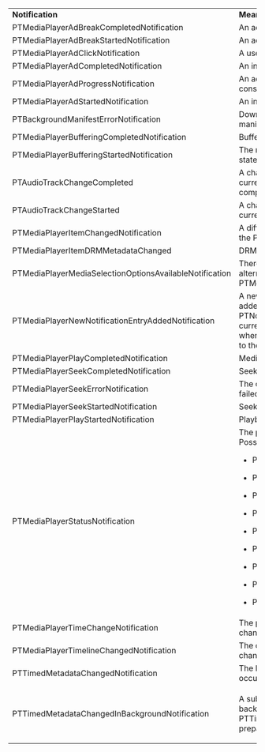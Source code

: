 ---
---

<table frame="all" colsep="1" rowsep="1" id="table_ios_notifications"> 
 <tgroup cols="2" colsep="1" rowsep="1" class="FormatA"> 
  <colspec colnum="1" colname="1" colwidth="50*" /> 
  <colspec colnum="2" colname="2" colwidth="50*" colsep="1" rowsep="1" /> 
  <tbody> 
   <tr rowsep="1"> 
    <td colname="1"> <b>Notification</b> </td> 
    <td colname="2"> <b>Meaning</b> </td> 
   </tr> 
   <tr rowsep="1"> 
    <td colname="1"> <span class="codeph"> PTMediaPlayerAdBreakCompletedNotification </span> </td> 
    <td colname="2"> An ad break ended. </td> 
   </tr> 
   <tr rowsep="1"> 
    <td colname="1"> <span class="codeph"> PTMediaPlayerAdBreakStartedNotification </span> </td> 
    <td colname="2"> An ad break started. </td> 
   </tr> 
   <tr rowsep="1"> 
    <td colname="1"> <span class="codeph"> PTMediaPlayerAdClickNotification </span> </td> 
    <td colname="2"> A user clicked a banner ad. </td> 
   </tr> 
   <tr rowsep="1"> 
    <td colname="1"> <span class="codeph"> PTMediaPlayerAdCompletedNotification </span> </td> 
    <td colname="2"> An individual ad ended. </td> 
   </tr> 
   <tr rowsep="1"> 
    <td colname="1"> <span class="codeph"> PTMediaPlayerAdProgressNotification </span> </td> 
    <td colname="2"> An ad progressed; dispatched constantly while an ad plays. </td> 
   </tr> 
   <tr rowsep="1"> 
    <td colname="1"> <span class="codeph"> PTMediaPlayerAdStartedNotification </span> </td> 
    <td colname="2"> An individual ad started. </td> 
   </tr> 
   <tr rowsep="1"> 
    <td colname="1"> <span class="codeph"> PTBackgroundManifestErrorNotification </span> </td> 
    <td colname="2"> Downloading the background manifest failed. </td> 
   </tr> 
   <tr rowsep="1"> 
    <td colname="1"> <span class="codeph"> PTMediaPlayerBufferingCompletedNotification </span> </td> 
    <td colname="2"> Buffering has completed. </td> 
   </tr> 
   <tr rowsep="1"> 
    <td colname="1"> <span class="codeph"> PTMediaPlayerBufferingStartedNotification </span> </td> 
    <td colname="2"> The media player enters a buffering state. </td> 
   </tr> 
   <tr rowsep="1"> 
    <td colname="1"> <span class="codeph"> PTAudioTrackChangeCompleted </span> </td> 
    <td colname="2"> A change on the audio track of the currently playing media has completed. </td> 
   </tr> 
   <tr rowsep="1"> 
    <td colname="1"> <span class="codeph"> PTAudioTrackChangeStarted </span> </td> 
    <td colname="2"> A change on the audio track of the currently playing media is initiated. </td> 
   </tr> 
   <tr rowsep="1"> 
    <td colname="1"> <span class="codeph"> PTMediaPlayerItemChangedNotification </span> </td> 
    <td colname="2"> A different <span class="codeph"> PTMediaPlayerItem </span> of the <span class="codeph"> PTMediaPlayer </span> has been set. </td> 
   </tr> 
   <tr rowsep="1"> 
    <td colname="1"> <span class="codeph"> PTMediaPlayerItemDRMMetadataChanged </span> </td> 
    <td colname="2"> DRM metadata changed. </td> 
   </tr> 
   <tr rowsep="1"> 
    <td colname="1"> <span class="codeph"> PTMediaPlayerMediaSelectionOptionsAvailableNotification </span> </td> 
    <td colname="2"> There are new subtitles and alternate audio tracks ( <span class="codeph"> PTMediaSelectionOption </span>). </td> 
   </tr> 
   <tr rowsep="1"> 
    <td colname="1"> <span class="codeph"> PTMediaPlayerNewNotificationEntryAddedNotification </span> </td> 
    <td colname="2"> A new <span class="codeph"> PTNotification </span> has been added to the <span class="codeph"> PTNotificationHistoryItem </span> of the current <span class="codeph"> PTMediaPlayerItem </span>, that is, when a notification event is added to the notification history. </td> 
   </tr> 
   <tr rowsep="1"> 
    <td colname="1"> <span class="codeph"> PTMediaPlayerPlayCompletedNotification </span> </td> 
    <td colname="2"> Media playback ended. </td> 
   </tr> 
   <tr rowsep="1"> 
    <td colname="1"> <span class="codeph"> PTMediaPlayerSeekCompletedNotification </span> </td> 
    <td colname="2"> Seeking has completed. </td> 
   </tr> 
   <tr rowsep="1"> 
    <td colname="1"> <span class="codeph"> PTMediaPlayerSeekErrorNotification </span> </td> 
    <td colname="2"> The current seek operation has failed. </td> 
   </tr> 
   <tr rowsep="1"> 
    <td colname="1"> <span class="codeph"> PTMediaPlayerSeekStartedNotification </span> </td> 
    <td colname="2"> Seeking is starting. </td> 
   </tr> 
   <tr rowsep="1"> 
    <td colname="1"> <span class="codeph"> PTMediaPlayerPlayStartedNotification </span> </td> 
    <td colname="2"> Playback started. </td> 
   </tr> 
   <tr rowsep="1"> 
    <td colname="1"> <span class="codeph"> PTMediaPlayerStatusNotification </span> </td> 
    <td colname="2"> The player status changed. Possible status values are: 
     <ul id="ul_DDBE8CAD5D5A46D2AAA6B98F0754A881"> 
      <li id="li_48F9AD580BCB4BB8A5C2DFED0DF9970F"> <p> <span class="codeph"> PTMediaPlayerStatusCreated </span> </p> </li> 
      <li id="li_EDFB0765CF14422A95C9119DA3394163"> <p> <span class="codeph"> PTMediaPlayerStatusInitializing </span> </p> </li> 
      <li id="li_06E1576D50C646C19E88F0F14912F2C0"> <p> <span class="codeph"> PTMediaPlayerStatusInitialized </span> </p> </li> 
      <li id="li_E8B7157B5B234DFFABC2E5BEC241AB84"> <p> <span class="codeph"> PTMediaPlayerStatusReady </span> </p> </li> 
      <li id="li_FF2E66B390154EAA8791B4D874CC62E1"> <p> <span class="codeph"> PTMediaPlayerStatusPlaying </span> </p> </li> 
      <li id="li_6F3306832B7642E4BEE84068383AFAF3"> <p> <span class="codeph"> PTMediaPlayerStatusPaused </span> </p> </li> 
      <li id="li_AE579AB888954F89A7F1115CAC0655E6"> <p> <span class="codeph"> PTMediaPlayerStatusStopped </span> </p> </li> 
      <li id="li_A4CEB39374E84B4AA4F7202E67B9BE43"> <p> <span class="codeph"> PTMediaPlayerStatusCompleted </span> </p> </li> 
      <li id="li_C50EB9C459264641A9FF70EF901D7474"> <p> <span class="codeph"> PTMediaPlayerStatusError </span> </p> </li> 
     </ul> </td> 
   </tr> 
   <tr rowsep="1"> 
    <td colname="1"> <span class="codeph"> PTMediaPlayerTimeChangeNotification </span> </td> 
    <td colname="2"> The playback current time changed. </td> 
   </tr> 
   <tr rowsep="1"> 
    <td colname="1"> <span class="codeph"> PTMediaPlayerTimelineChangedNotification </span> </td> 
    <td colname="2"> The current player timeline changed. </td> 
   </tr> 
   <tr rowsep="1"> 
    <td colname="1" colsep="1" rowsep="1"> <span class="codeph"> PTTimedMetadataChangedNotification </span> </td> 
    <td colname="2"> The 
     <ph conkeyref="phrases/primetime-sdk-name">
       Phrase 
     </ph> encountered the first occurrence of a subscribed tag. </td> 
   </tr> 
   <tr rowsep="1"> 
    <td colname="1"> <span class="codeph"> PTTimedMetadataChangedInBackgroundNotification </span> </td> 
    <td colname="2"> <p>A subscribed tag is identified on the background manifest and a new <span class="codeph"> PTTimedMetadata </span> instance is prepared from it. </p> </td> 
   </tr> 
  </tbody> 
 </tgroup> 
</table>

